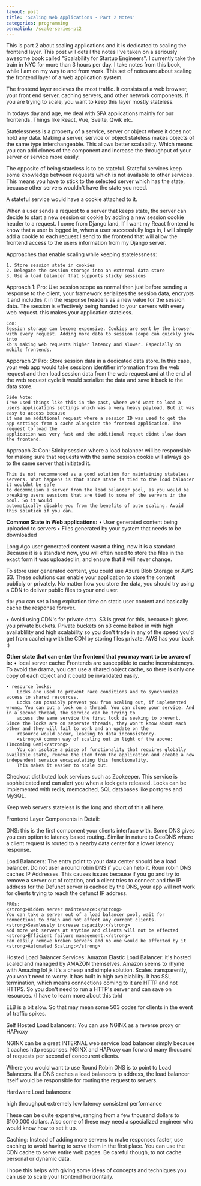 ```yaml
---
layout: post
title: 'Scaling Web Applications - Part 2 Notes'
categories: programming
permalink: /scale-series-pt2
---
```


This is part 2 about scaling applications and it is dedicated to scaling the frontend layer. This post will 
detail the notes I've taken on a seriously awesome book called "Scalability for Startup Engineers". I currently 
take the train in NYC for more than 3 hours per day. I take notes from this book, while I am on my way to and 
from work. This set of notes are about scaling the frontend layer of a web application system. 

The frontend layer recieves the most traffic. It consists of a web browser, your front end server, caching servers, and 
other network components. If you are trying to scale, you want to keep this layer mostly stateless.

In todays day and age, we deal with SPA applications mainly for our frontends. Things like React, Vue, Svelte, Qwik etc. 

Statelessness is a property of a service, server or object where it does not hold any data. Making a server, service or 
object stateless makes objects of the same type interchangeable. This allows better scalability. Which means you can 
add clones of the component and increase the throughput of your server or service  more easily. 

The opposite of being stateless is to be stateful. Stateful services keep some knowledge between requests which is not
available to other services. This means you have to stick to the selected server which has the state, because other 
servers wouldn't have the state you need. 

A stateful service would have a cookie attached to it. 

When a user sends a request to a server that keeps state, the server can decide to start a new session or cookie by adding a new 
session cookie header to a request. I come from Django land, If I want my React frontend to know that a user is logged in, 
when a user successfully logs in, I will simply add a cookie to each request I send to the frontend that will allow the frontend 
access to the users information from my Django server. 

Approaches that enable scaling while keeping statelessness:  

    1. Store session state in cookies 
    2. Delegate the session storage into an external data store
    3. Use a load balancer that supports sticky sessions 

Approach 1: 
    Pro: 
    Use session scope as normal then just before sending a response to the client, your framework serializes the session data, encrypts it and 
    includes it in the response headers as a new value for the session data. The session is effectively being handed to your servers with every web
    request. this makes your application stateless. 

    Con: 
    Session storage can become expensive. Cookies are sent by the browser with every request. Adding more data to session scope can quickly grow into 
    kb's making web requests higher latency and slower. Especially on mobile frontends. 

Apporach 2: 
    Pro:
    Store session data in a dedicated data store. In this case, your web app would take sessionn identifier information from the web request and then load 
    session data from the web request and at the end of the web request cycle it would serialize the data and save it back to the data store. 
    
    Side Note:
    I've used things like this in the past, where we'd want to load a users applications settings which was a very heavy payload. But it was easy to access because 
    it was an additional request where a session ID was used to get the app settings from a cache alongside the frontend application. The request to load the 
    application was very fast and the additional requet didnt slow down the frontend. 

Approach 3:
    Con: 
    Sticky session where a load balancer will be responsible for making sure that requests with the same session cookie will always go to the same server that 
    initiated it. 

    This is not recommended as a good solution for maintaining stateless servers. What happens is that since state is tied to the load balancer it wouldnt be safe 
    to decommision a server from the load balancer pool, as you would be breaking users sessions that are tied to some of the servers in the pool. So it would
    automatically disable you from the benefits of auto scaling. Avoid this solution if you can.


<strong>Common State in Web applications:</strong>
    • User generated content being uploaded to servers
    • Files generated by your system that needs to be downloaded

Long Ago user generated content wasnt a thing, now it is a standard. Because it is a standard now, you will often need to store the files in the exact form it was uploaded 
in, and ensure that it will never change. 

To store user generated content, you could use Azure Blob Storage or AWS S3. These solutions can enable your application to store the content publicly or privately. 
No matter how you store the data, you should try using a CDN to deliver public files to your end user.

tip:  you can set a long expiration time on static user content and basically cache the response forever.

• Avoid using CDN's for private data. S3 is great for this, because it gives you private buckets. Private buckets on s3 come baked in with high availablility and high scalability 
so you don't trade in any of the speed you'd get from cacheing with the CDN by storing files private. AWS has your back :) 

<strong>Other state that can enter the frontend that you may want to be aware of is:</strong>
    • local server cache: 
        Frontends are susceptible to cache inconsistencys. To avoid the drama, you can use a shared object cache, so there is only one copy of each object and it could be invalidated easily.  

    • resource locks: 
        Locks are used to prevent race conditions and to synchronize access to shared resources.
        Locks can possibly prevent you from scaling out, if implemented wrong. You can put a lock on a thread. You can clone your service. And in a second thread, the service can be trying to 
        access the same service the first lock is seeking to prevent. Since the locks are on seperate threads, they won't know about each other and they will fail to work and an update on the 
        resource would occur, leading to data inconsistency.
        <strong>A common way of scaling out in light of the above: (Incoming Gem)</strong>
        You can isolate a piece of functionality that requires globally available state, remove the item from the application and create a new independent service encapsulating this functionality. 
        This makes it easier to scale out.

Checkout distibuted lock services such as Zookeeper. This service is sophisticated and can alert you when a lock gets released.
Locks can be implemented with redis, memcached, SQL databases like postgres and MySQL. 

Keep web servers stateless is the long and short of this all here.

Frontend Layer Components in Detail:

DNS: this is the first component your clients interface with. Some DNS gives you can option to latency based routing. Similar in nature to GeoDNS where a client request is routed to a 
nearby data center for a lower latency response. 

Load Balancers: 
The entry point to your data center should be a load balancer. Do not user a round robin DNS if you can help it. Roun robin DNS caches IP Addresses. This causes issues because if you go 
and try to remove a server out of rotation, and a client tries to connect and the IP address for the Defunct server is cached by the DNS, your app will not work for clients trying to reach 
the defunct IP address. 

    PROs: 
    <strong>Hidden server maintenance:</strong>
    You can take a server out of a load balancer pool, wait for connections to drain and not affect any current clients. 
    <strong>Seamlessly increase capacity:</strong>
    add more web servers at anytime and clients will not be effected
    <strong>Efficient failure management:</strong>
    can easily remove broken servers and no one would be affected by it
    <strong>Automated Scaling:</strong>
    

    
Hosted Load Balancer Services:
    Amazon Elastic Load Balancer: it's hosted scaled and managed by AMAZON themselves. Amazon seems to rhyme with Amazing lol jk
    It's a cheap and simple solution. Scales transparently, you won't need to worry. It has built in high avaialability. It has 
    SSL termination, which means connections coming to it are HTTP and not HTTPS. So you don't need to run a HTTP's server
    and can save on resources. (I have to learn more about this tbh)


ELB is a bit slow. So that may mean some 503 codes for clients in the event of traffic spikes. 

Self Hosted Load balancers: 
You can use NGINX as a reverse proxy or HAProxy

NGINX can be a great INTERNAL web service load balancer simply because it caches http responses. 
NGINX and HAProxy can forward many thousand of requests per second of conccurent clients.

Where  you would want to use Round Robin DNS is to point to Load Balancers. If a DNS caches a load balancers ip address, the load balancer itself would be responsible for routing the 
request to servers.

Hardware Load balancers:

high throughput
extremely low latency
consistent performance 

These can be quite expensive, ranging from a few thousand dollars to $100,000 dollars.
Also some of these may need a specialized engineer who would know how to set it up. 

Caching: 
Instead of adding more servers to make responses faster, use caching to avoid having to serve them in the first place. 
You can use the CDN cache to serve entire web pages. Be careful though, to not cache personal or dynamic data.

I hope this helps with giving some ideas of concepts and techniques you can use to scale your frontend horizontally.








